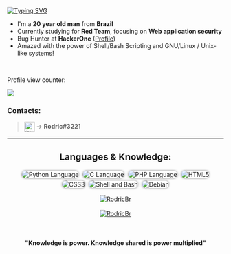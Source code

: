 [![Typing SVG](https://readme-typing-svg.herokuapp.com?size=25&duration=4200&color=1BC53B&height=45&lines=echo+%22Ol%C3%A1%2C+mundo!%22)](https://git.io/typing-svg) </br>

- I'm a **20 year old man** from **Brazil**
- Currently studying for **Red Team**, focusing on **Web application security**
- Bug Hunter at **HackerOne** ([Profile])
- Amazed with the power of Shell/Bash Scripting and GNU/Linux / Unix-like systems!

</br>

<p>Profile view counter:</p>
<img src="https://profile-counter.glitch.me/rodricbr/count.svg">
<!--
Fazendo request em loop pro contador hehehe >:D
for i in {1..666}; do curl https://profile-counter.glitch.me/rodricbr/count.svg | head -n 5 &/dev/null; done
-->

### Contacts:

> [<img align="center" alt="Discord Contact" width="24px" src="https://icon-library.com/images/discord-user-icon/discord-user-icon-16.jpg" alt="Discord" >][discord] → **Rodric#3221**

---

<!--
![Python](http://img.shields.io/badge/-Python-3776AB?style=flat-square&logo=python&logoColor=ffffff)
![HTML5](https://img.shields.io/badge/-HTML5-%23E44D27?style=flat-square&logo=html5&logoColor=ffffff)
![CSS3](https://img.shields.io/badge/-CSS3-%231572B6?style=flat-square&logo=css3)
![C](https://img.shields.io/badge/C%20Language-grey?style=flat-square&logo=c)
![Shell](https://img.shields.io/badge/Shell-inactive?style=flat-square&logo=GNU+Bash&color=4EAA25&logoColor=FFFFFF)
![Gnu/Linux](https://img.shields.io/badge/Linux-grey?style=flat-square&logo=linux)
![Debian](https://img.shields.io/badge/Debian-grey?style=flat-square&message=Debian&color=A81D33&logo=Debian&logoColor=FFFFFF)
-->

<h2 align="center">Languages & Knowledge:</h2>

<p align="center">
  
  <img style="position: relative; box-shadow: 0px 0px 5px 0px rgb(0 0 0 / 48%); border-radius: 10px 10px 10px 10px; margin: 3px;" src="https://img.shields.io/badge/-Python%20Language-3776AB?style=flat-square&logo=python&logoColor=ffffff" alt="Python Language">
  
  <img style="position: relative; box-shadow: 0px 0px 5px 0px rgb(0 0 0 / 48%); border-radius: 10px 10px 10px 10px; margin: 3px;" src="https://img.shields.io/badge/C%20Language-grey?style=flat-square&logo=c" alt="C Language">
  
  <img style="position: relative; box-shadow: 0px 0px 5px 0px rgb(0 0 0 / 48%); border-radius: 10px 10px 10px 10px; margin: 3px;" src="https://img.shields.io/badge/PHP%20Language-grey?style=flat-square&logo=php&color=7952B3&logoColor=FFFFFF" alt="PHP Language">
  
  <img style="position: relative; box-shadow: 0px 0px 5px 0px rgb(0 0 0 / 48%); border-radius: 10px 10px 10px 10px; margin: 3px;" src="https://img.shields.io/badge/-HTML5-%23E44D27?style=flat-square&logo=html5&logoColor=ffffff" alt="HTML5">
  
  <img style="position: relative; box-shadow: 0px 0px 5px 0px rgb(0 0 0 / 48%); border-radius: 10px 10px 10px 10px; margin: 3px;" src="https://img.shields.io/badge/-CSS3-%231572B6?style=flat-square&logo=css3" alt="CSS3">
  
  <img style="position: relative; box-shadow: 0px 0px 5px 0px rgb(0 0 0 / 48%); border-radius: 10px 10px 10px 10px; margin: 3px;" src="https://img.shields.io/badge/Shell-inactive?style=flat-square&logo=GNU+Bash&color=4EAA25&logoColor=FFFFFF" alt="Shell and Bash">
  
  <img style="position: relative; box-shadow: 0px 0px 5px 0px rgb(0 0 0 / 48%); border-radius: 10px 10px 10px 10px; margin: 3px;" src="https://img.shields.io/badge/Debian-grey?style=flat-square&message=Debian&color=A81D33&logo=Debian&logoColor=FFFFFF" alt="Debian">
  
</p>

<!-- border_radius 0 pra ficar com borda quadrada -->
<!-- text_color em hexadecimal -->
<!-- layout full pra aparecer detalhes em lista -->
<!--
![Stats](https://github-readme-stats.vercel.app/api?username=rodricbr&show_icons=true&theme=github_dark&border_radius=0&text_color=7FFF7F&count_private=true)
![Info](https://github-readme-stats.vercel.app/api/top-langs/?username=rodricbr&layout=compact&langs_count=7&theme=github_dark&border_radius=0&text_color=7FFF7F&count_private=true)
-->

<p align="center">
<a href="https://github.com/rodricbr">
  <img align="center" src="https://github-readme-stats.vercel.app/api?username=rodricbr&show_icons=true&theme=github_dark&border_radius=0&text_color=7FFF7F&count_private=true" alt="RodricBr">
    <br>
    <br>
  <img align="center" src="https://github-readme-stats.vercel.app/api/top-langs/?username=rodricbr&layout=compact&langs_count=7&theme=github_dark&border_radius=0&text_color=7FFF7F&count_private=true" alt="RodricBr">
    <br>
</a>
</p>

<br>
<h4 align="center">"Knowledge is power. Knowledge shared is power multiplied"</h4>
<!-- <img align="left" alt="Linux Systems" width="26px" src="https://upload.wikimedia.org/wikipedia/commons/thumb/3/35/Tux.svg/1200px-Tux.svg.png" /> -->

<!-- Links -->
[Profile]: https://hackerone.com/rodricbr?type=user
[Shell]: https://en.wikipedia.org/wiki/Shell_script
[discord]: https://icon-library.com/images/discord-user-icon/discord-user-icon-16.jpg
</br>
